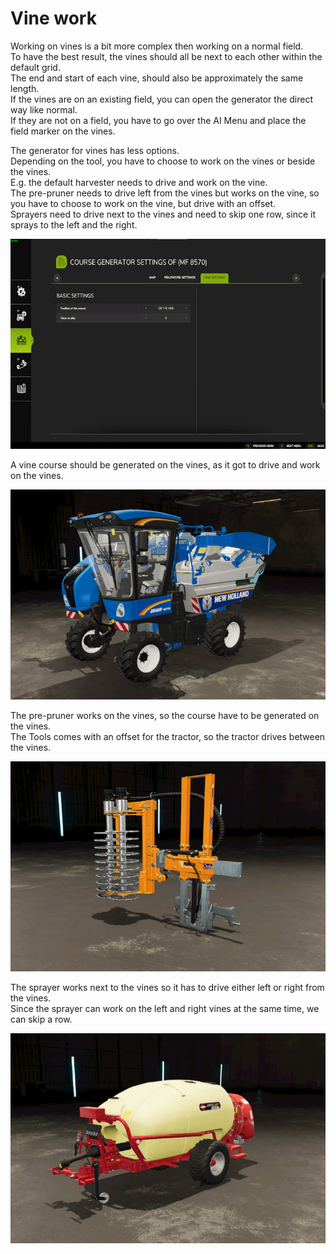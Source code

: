 # Vine work
  
Working on vines is a bit more complex then working on a normal field.  
To have the best result, the vines should all be next to each other within the default grid.  
The end and start of each vine, should also be approximately the same length.  
If the vines are on an existing field, you can open the generator the direct way like normal.  
If they are not on a field, you have to go over the AI Menu and place the field marker on the vines.  

  
The generator for vines has less options.  
Depending on the tool, you have to choose to work on the vines or beside the vines.  
E.g. the default harvester needs to drive and work on the vine.  
     The pre-pruner needs to drive left from the vines but works on the vine, so you have to choose to work on the vine, but drive with an offset.  
     Sprayers need to drive next to the vines and need to skip one row, since it sprays to the left and the right.  

![Image](../assets/images/vineworkgen_0_0_765_510.png)
  
A vine course should be generated on the vines, as it got to drive and work on the vines.  

![Image](../assets/images/vineworkharvest_0_0_765_510.png)
  
The pre-pruner works on the vines, so the course have to be generated on the vines.  
The Tools comes with an offset for the tractor, so the tractor drives between the vines.  

![Image](../assets/images/vineworkpruner_0_0_765_510.png)
  
The sprayer works next to the vines so it has to drive either left or right from the vines.  
Since the sprayer can work on the left and right vines at the same time, we can skip a row.  
  
![Image](../assets/images/vineworkspray_0_0_765_510.png)